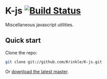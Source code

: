 # K-js [![Build Status](https://secure.travis-ci.org/Krinkle/K-js.png)](http://travis-ci.org/Krinkle/K-js)

Miscellaneous javascript utilities.

## Quick start

Clone the repo:
```bash
git clone git://github.com/Krinkle/K-js.git
```

Or [download the latest master](https://github.com/Krinkle/K-js/zipball/master).
